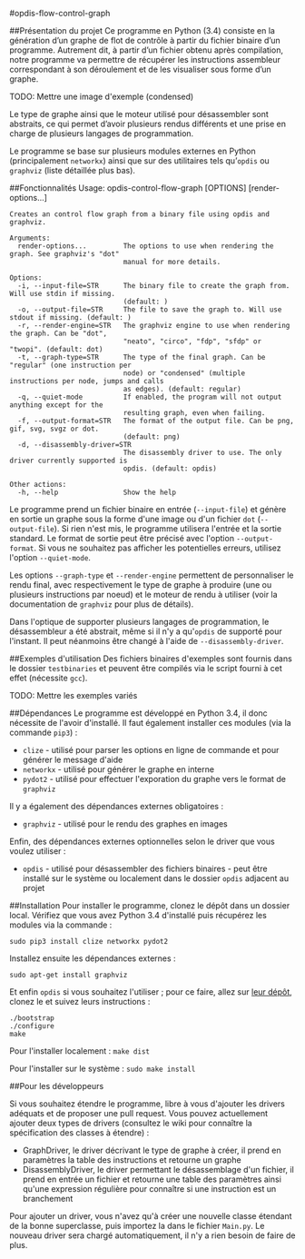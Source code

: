 #opdis-flow-control-graph

##Présentation du projet
Ce programme en Python (3.4) consiste en la génération d’un graphe de flot de contrôle à partir du fichier binaire d’un programme. Autrement dit, à partir d’un fichier obtenu après compilation, notre programme va permettre de récupérer les instructions assembleur correspondant à son déroulement et de les visualiser sous forme d’un graphe.

TODO: Mettre une image d'exemple (condensed)

Le type de graphe ainsi que le moteur utilisé pour désassembler sont abstraits, ce qui permet d’avoir plusieurs rendus différents et une prise en charge de plusieurs langages de programmation.

Le programme se base sur plusieurs modules externes en Python (principalement `networkx`) ainsi que sur des utilitaires tels qu’`opdis` ou `graphviz` (liste détaillée plus bas).

##Fonctionnalités
    Usage: opdis-control-flow-graph [OPTIONS] [render-options...]
    
    Creates an control flow graph from a binary file using opdis and graphviz.
    
    Arguments:
      render-options...         The options to use when rendering the graph. See graphviz's "dot"
                                manual for more details.
    
    Options:
      -i, --input-file=STR      The binary file to create the graph from. Will use stdin if missing.
                                (default: )
      -o, --output-file=STR     The file to save the graph to. Will use stdout if missing. (default: )
      -r, --render-engine=STR   The graphviz engine to use when rendering the graph. Can be "dot",
                                "neato", "circo", "fdp", "sfdp" or "twopi". (default: dot)
      -t, --graph-type=STR      The type of the final graph. Can be "regular" (one instruction per
                                node) or "condensed" (multiple instructions per node, jumps and calls
                                as edges). (default: regular)
      -q, --quiet-mode          If enabled, the program will not output anything except for the
                                resulting graph, even when failing.
      -f, --output-format=STR   The format of the output file. Can be png, gif, svg, svgz or dot.
                                (default: png)
      -d, --disassembly-driver=STR
                                The disassembly driver to use. The only driver currently supported is
                                opdis. (default: opdis)
    
    Other actions:
      -h, --help                Show the help 

Le programme prend un fichier binaire en entrée (`--input-file`) et génère en sortie un graphe sous la forme d'une image ou d'un fichier `dot` (`--output-file`). Si rien n'est mis, le programme utilisera l'entrée et la sortie standard. Le format de sortie peut être précisé avec l'option `--output-format`. Si vous ne souhaitez pas afficher les potentielles erreurs, utilisez l'option `--quiet-mode`.

Les options `--graph-type` et `--render-engine` permettent de personnaliser le rendu final, avec respectivement le type de graphe à produire (une ou plusieurs instructions par noeud) et le moteur de rendu à utiliser (voir la documentation de `graphviz` pour plus de détails).

Dans l'optique de supporter plusieurs langages de programmation, le désassembleur a été abstrait, même si il n'y a qu'`opdis` de supporté pour l'instant. Il peut néanmoins être changé à l'aide de `--disassembly-driver`.


##Exemples d'utilisation
Des fichiers binaires d'exemples sont fournis dans le dossier `testbinaries` et peuvent être compilés via le script fourni à cet effet (nécessite `gcc`).

TODO: Mettre les exemples variés

##Dépendances
Le programme est développé en Python 3.4, il donc nécessite de l'avoir d'installé. Il faut également installer ces modules (via la commande `pip3`) :
* `clize` - utilisé pour parser les options en ligne de commande et pour générer le message d'aide
* `networkx` - utilisé pour générer le graphe en interne
* `pydot2` - utilisé pour effectuer l'exporation du graphe vers le format de `graphviz`

Il y a également des dépendances externes obligatoires :
* `graphviz` - utilisé pour le rendu des graphes en images

Enfin, des dépendances externes optionnelles selon le driver que vous voulez utiliser :
* `opdis` - utilisé pour désassembler des fichiers binaires - peut être installé sur le système ou localement dans le dossier `opdis` adjacent au projet


##Installation
Pour installer le programme, clonez le dépôt dans un dossier local. Vérifiez que vous avez Python 3.4 d'installé puis récupérez les modules via la commande :

`sudo pip3 install clize networkx pydot2`

Installez ensuite les dépendances externes :

`sudo apt-get install graphviz`

Et enfin `opdis` si vous souhaitez l'utiliser ; pour ce faire, allez sur [leur dépôt](https://github.com/mkfs/opdis), clonez le et suivez leurs instructions :

    ./bootstrap
    ./configure
    make

Pour l'installer localement :
`make dist`

Pour l'installer sur le système :
`sudo make install`

##Pour les développeurs

Si vous souhaitez étendre le programme, libre à vous d'ajouter les drivers adéquats et de proposer une pull request. Vous pouvez actuellement ajouter deux types de drivers (consultez le wiki pour connaître la spécification des classes à étendre) :
* GraphDriver, le driver décrivant le type de graphe à créer, il prend en paramètres la table des instructions et retourne un graphe
* DisassemblyDriver, le driver permettant le désassemblage d'un fichier, il prend en entrée un fichier et retourne une table des paramètres ainsi qu'une expression régulière pour connaître si une instruction est un branchement

Pour ajouter un driver, vous n'avez qu'à créer une nouvelle classe étendant de la bonne superclasse, puis importez la dans le fichier `Main.py`. Le nouveau driver sera chargé automatiquement, il n'y a rien besoin de faire de plus.
